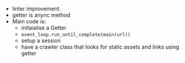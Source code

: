 * linter improvement.
* getter is anync method
* Main code is:
    - initaialise a Getter
    - `event_loop.run_until_complete(main(url))`
    - setup a session
    - have a crawler class that looks for static assets and links using getter
